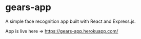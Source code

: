 # gears-app
A simple face recognition app built with React and Express.js.

App is live here => https://gears-app.herokuapp.com/
